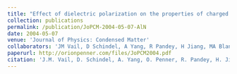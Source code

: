 ```yaml
---
title: "Effect of dielectric polarization on the properties of charged point defects in insulating crystals: the nitrogen vacancy in AlN"
collection: publications
permalink: /publication/JoPCM-2004-05-07-AlN
date: 2004-05-07
venue: 'Journal of Physics: Condensed Matter'
collaborators: 'JM Vail, D Schindel, A Yang, R Pandey, H Jiang, MA Blanco, A Costales, QC Qiu and Y Xu'
paperurl: http://orionpenner.com/files/JoPCM2004.pdf
citation: 'J.M. Vail, D. Schindel, A. Yang, O. Penner, R. Pandey, H. Jiang, M.A. Blanco, A. Costales, Q.C. Qiu, Y. Xu (2004) &quot;Effect of dielectric polarization on the properties of charged point defects in insulating crystals: the nitrogen vacancy in AlN&quot; <i>Journal of Physics: Condensed Matter</i>. 16(20)'
---
```

